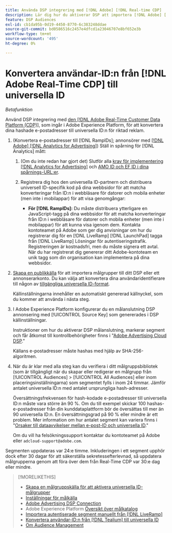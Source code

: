 ```yaml
---
title: Använda DSP integrering med [!DNL Adobe] [!DNL Real-time CDP]
description: Lär dig hur du aktiverar DSP att importera [!DNL Adobe] [!DNL Real-time CDP] förstahandssegment.
feature: DSP Audiences
exl-id: cb1da95b-0d19-4450-8770-6c383248ddae
source-git-commit: bd0586516c2457e4dfcd1a23046707e8bf652e3b
workflow-type: tm+mt
source-wordcount: '495'
ht-degree: 0%

---
```


# Konvertera användar-ID:n från [!DNL Adobe Real-Time CDP] till universella ID

*Betafunktion*

Använd DSP integrering med [den [!DNL Adobe Real-Time Customer Data Platform (CDP)]](https://experienceleague.adobe.com/docs/experience-platform/rtcdp/overview.html), som ingår i Adobe Experience Platform, för att konvertera dina hashade e-postadresser till universella ID:n för riktad reklam.

1. (Konvertera e-postadresser till [!DNL RampIDs]<!-- or [!DNL ID5] IDs -->; annonsörer med [[!DNL Adobe] [!DNL Analytics for Advertising]](/help/integrations/analytics/overview.md)) Ställ in spårning för [!DNL Analytics] mått:

   1. (Om du inte redan har gjort det) Slutför alla [krav för implementering [!DNL Analytics for Advertising]](/help/integrations/analytics/prerequisites.md) och [AMO ID och EF ID i dina spårnings-URL:er](/help/integrations/analytics/ids.md).

   1. Registrera dig hos den universella ID-partnern och distribuera universell ID-specifik kod på dina webbsidor för att matcha konverteringar från ID:n i webbläsare för datorer och mobila enheter (men inte i mobilappar) för att visa genomgångar:

      * **För [!DNL RampIDs]:** Du måste distribuera ytterligare en JavaScript-tagg på dina webbsidor för att matcha konverteringar från ID:n i webbläsare för datorer och mobila enheter (men inte i mobilappar) för att kunna visa igenom dem. Kontakta kontoteamet på Adobe som ger dig anvisningar om hur du registrerar dig för en [!DNL LiveRamp] [!DNL LaunchPad] tagga från [!DNL LiveRamp] Lösningar för autentiseringstrafik. Registreringen är kostnadsfri, men du måste signera ett avtal. När du har registrerat dig genererar ditt Adobe-kontoteam en unik tagg som din organisation kan implementera på dina webbsidor.

1. [Skapa en publikkälla](source-create.md) för att importera målgrupper till ditt DSP eller ett annonserarkonto. Du kan välja att konvertera dina användaridentifierare till någon av [tillgängliga universella ID-format](source-about.md).

   Källinställningarna innehåller en automatiskt genererad källnyckel, som du kommer att använda i nästa steg.

1. I Adobe Experience Platform konfigurerar du en målanslutning DSP annonsering med [!UICONTROL Source Key] som genererades i DSP källinställningar.

   Instruktioner om hur du aktiverar DSP målanslutning, markerar segment och får åtkomst till kontrollbehörigheter finns i &quot;[Adobe Advertising Cloud DSP](https://experienceleague.adobe.com/docs/experience-platform/destinations/catalog/advertising/adobe-advertising-cloud-connection.html).&quot;

   Källans e-postadresser måste hashas med hjälp av SHA-256-algoritmen.

1. När du är klar med alla steg kan du verifiera i ditt målgruppsbibliotek (som är tillgängligt när du skapar eller redigerar en målgrupp från [!UICONTROL Audiences] > [!UICONTROL All Audiences] eller inom placeringsinställningarna) som segmentet fylls i inom 24 timmar. Jämför antalet universella ID:n med antalet ursprungliga hash-adresser.

   Översättningsfrekvensen för hash-kodade e-postadresser till universella ID:n måste vara större än 90 %. Om du till exempel skickar 100 hashas-e-postadresser från din kunddataplattform bör de översättas till mer än 90 universella ID:n. En översättningsgrad på 90 % eller mindre är ett problem. Mer information om hur antalet segment kan variera finns i &quot;[Orsaker till dataavvikelser mellan e-post-ID och universella ID](#universal-ids-data-variances).&quot;

   Om du vill ha felsökningssupport kontaktar du kontoteamet på Adobe eller `adcloud-support@adobe.com`.

Segmenten uppdateras var 24:e timme. Inkluderingen i ett segment upphör dock efter 30 dagar för att säkerställa sekretessefterlevnad, så uppdatera målgrupperna genom att föra över dem från Real-Time CDP var 30:e dag eller mindre.

>[!MORELIKETHIS]
>
>* [Skapa en målgruppskälla för att aktivera universella ID-målgrupper](source-create.md)
>* [Inställningar för målkälla](source-settings.md)
>* [Adobe Advertising DSP Connection](https://experienceleague.adobe.com/docs/experience-platform/destinations/catalog/advertising/adobe-advertising-cloud-connection.html)
>* Adobe Experience Platform [Översikt över målkatalog](https://experienceleague.adobe.com/docs/experience-platform/destinations/catalog/overview.html)
>* [Importera autentiserade segment manuellt från [!DNL LiveRamp]](/help/dsp/audiences/sources/source-import-liveramp-segments.md)
>* [Konvertera användar-ID:n från [!DNL Tealium] till universella ID](/help/dsp/audiences/sources/source-tealium.md)
>* [Om Audience Management](/help/dsp/audiences/audience-about.md)

<!--
>* [Convert User IDs from [!DNL Optimizely] to Universal IDs](/help/dsp/audiences/sources/source-optimizely.md)
-->
